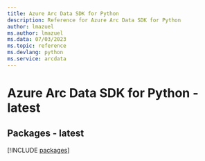 ```yaml
---
title: Azure Arc Data SDK for Python
description: Reference for Azure Arc Data SDK for Python
author: lmazuel
ms.author: lmazuel
ms.data: 07/03/2023
ms.topic: reference
ms.devlang: python
ms.service: arcdata
---
```

# Azure Arc Data SDK for Python - latest
## Packages - latest
[!INCLUDE [packages](arc-data-index.md)]